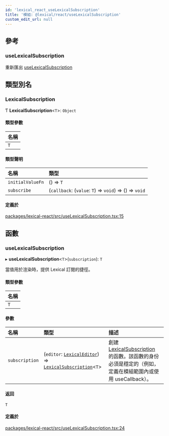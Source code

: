 ```yaml
---
id: 'lexical_react_useLexicalSubscription'
title: '模組: @lexical/react/useLexicalSubscription'
custom_edit_url: null
---
```


## 參考

### useLexicalSubscription

重新匯出 [useLexicalSubscription](lexical_react_useLexicalSubscription.md#uselexicalsubscription-1)

## 類型別名

### LexicalSubscription

Ƭ **LexicalSubscription**\<`T`\>: `Object`

#### 類型參數

| 名稱 |
| :--- |
| `T`  |

#### 類型聲明

| 名稱             | 類型                                                   |
| :--------------- | :----------------------------------------------------- |
| `initialValueFn` | () => `T`                                              |
| `subscribe`      | (`callback`: (`value`: `T`) => `void`) => () => `void` |

#### 定義於

[packages/lexical-react/src/useLexicalSubscription.tsx:15](https://github.com/facebook/lexical/tree/main/packages/lexical-react/src/useLexicalSubscription.tsx#L15)

## 函數

### useLexicalSubscription

▸ **useLexicalSubscription**\<`T`\>(`subscription`): `T`

當值用於渲染時，提供 Lexical 訂閱的捷徑。

#### 類型參數

| 名稱 |
| :--- |
| `T`  |

#### 參數

| 名稱           | 類型                                                                                                                                                              | 描述                                                                                                                                                                   |
| :------------- | :---------------------------------------------------------------------------------------------------------------------------------------------------------------- | :--------------------------------------------------------------------------------------------------------------------------------------------------------------------- |
| `subscription` | (`editor`: [`LexicalEditor`](../classes/lexical.LexicalEditor.md)) => [`LexicalSubscription`](lexical_react_useLexicalSubscription.md#lexicalsubscription)\<`T`\> | 創建 [LexicalSubscription](lexical_react_useLexicalSubscription.md#lexicalsubscription) 的函數。該函數的身份必須是穩定的（例如，定義在模組範圍內或使用 useCallback）。 |

#### 返回

`T`

#### 定義於

[packages/lexical-react/src/useLexicalSubscription.tsx:24](https://github.com/facebook/lexical/tree/main/packages/lexical-react/src/useLexicalSubscription.tsx#L24)
